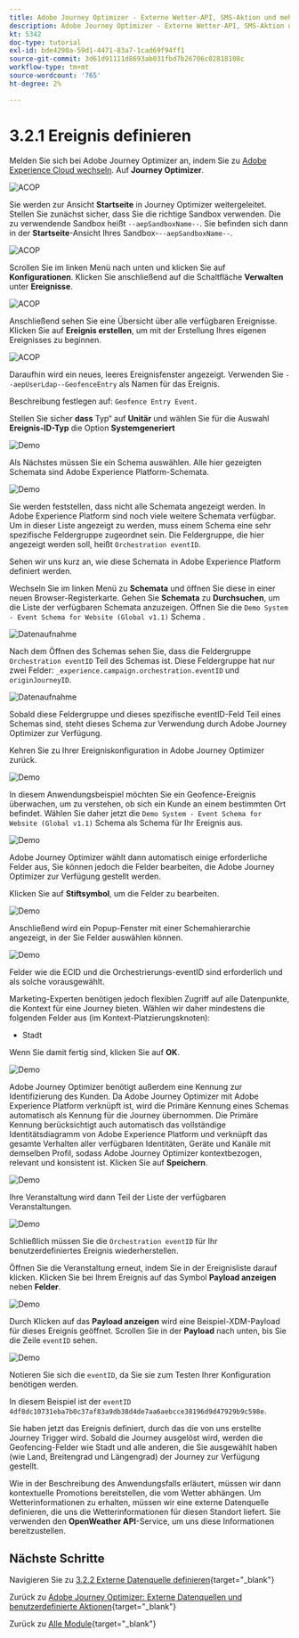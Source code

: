 ```yaml
---
title: Adobe Journey Optimizer - Externe Wetter-API, SMS-Aktion und mehr - Ereignis definieren
description: Adobe Journey Optimizer - Externe Wetter-API, SMS-Aktion und mehr
kt: 5342
doc-type: tutorial
exl-id: bde4290a-59d1-4471-83a7-1cad69f94ff1
source-git-commit: 3d61d91111d8693ab031fbd7b26706c02818108c
workflow-type: tm+mt
source-wordcount: '765'
ht-degree: 2%

---
```


# 3.2.1 Ereignis definieren

Melden Sie sich bei Adobe Journey Optimizer an, indem Sie zu [Adobe Experience Cloud wechseln](https://experience.adobe.com). Auf **Journey Optimizer**.

![ACOP](./../../../../modules/delivery-activation/ajo-b2c/ajob2c-1/images/acophome.png)

Sie werden zur Ansicht **Startseite** in Journey Optimizer weitergeleitet. Stellen Sie zunächst sicher, dass Sie die richtige Sandbox verwenden. Die zu verwendende Sandbox heißt `--aepSandboxName--`. Sie befinden sich dann in der **Startseite**-Ansicht Ihres Sandbox-`--aepSandboxName--`.

![ACOP](./../../../../modules/delivery-activation/ajo-b2c/ajob2c-1/images/acoptriglp.png)

Scrollen Sie im linken Menü nach unten und klicken Sie auf **Konfigurationen**. Klicken Sie anschließend auf die Schaltfläche **Verwalten** unter **Ereignisse**.

![ACOP](./images/acopmenu.png)

Anschließend sehen Sie eine Übersicht über alle verfügbaren Ereignisse. Klicken Sie auf **Ereignis erstellen**, um mit der Erstellung Ihres eigenen Ereignisses zu beginnen.

![ACOP](./images/emptyevent.png)

Daraufhin wird ein neues, leeres Ereignisfenster angezeigt.
Verwenden Sie `--aepUserLdap--GeofenceEntry` als Namen für das Ereignis.

Beschreibung festlegen auf: `Geofence Entry Event`.

Stellen Sie sicher **dass** Typ“ auf **Unitär** und wählen Sie für die Auswahl **Ereignis-ID-Typ** die Option **Systemgeneriert**

![Demo](./images/evname.png)

Als Nächstes müssen Sie ein Schema auswählen. Alle hier gezeigten Schemata sind Adobe Experience Platform-Schemata.

![Demo](./images/evschema.png)

Sie werden feststellen, dass nicht alle Schemata angezeigt werden. In Adobe Experience Platform sind noch viele weitere Schemata verfügbar.
Um in dieser Liste angezeigt zu werden, muss einem Schema eine sehr spezifische Feldergruppe zugeordnet sein. Die Feldergruppe, die hier angezeigt werden soll, heißt `Orchestration eventID`.

Sehen wir uns kurz an, wie diese Schemata in Adobe Experience Platform definiert werden.

Wechseln Sie im linken Menü zu **Schemata** und öffnen Sie diese in einer neuen Browser-Registerkarte. Gehen Sie **Schemata** zu **Durchsuchen**, um die Liste der verfügbaren Schemata anzuzeigen.
Öffnen Sie die `Demo System - Event Schema for Website (Global v1.1)` Schema .

![Datenaufnahme](./images/schemas.png)

Nach dem Öffnen des Schemas sehen Sie, dass die Feldergruppe `Orchestration eventID` Teil des Schemas ist.
Diese Feldergruppe hat nur zwei Felder: `_experience.campaign.orchestration.eventID` und `originJourneyID`.

![Datenaufnahme](./images/schemageo.png)

Sobald diese Feldergruppe und dieses spezifische eventID-Feld Teil eines Schemas sind, steht dieses Schema zur Verwendung durch Adobe Journey Optimizer zur Verfügung.

Kehren Sie zu Ihrer Ereigniskonfiguration in Adobe Journey Optimizer zurück.

![Demo](./images/evschema.png)

In diesem Anwendungsbeispiel möchten Sie ein Geofence-Ereignis überwachen, um zu verstehen, ob sich ein Kunde an einem bestimmten Ort befindet. Wählen Sie daher jetzt die `Demo System - Event Schema for Website (Global v1.1)` Schema als Schema für Ihr Ereignis aus.

![Demo](./images/evschema1.png)

Adobe Journey Optimizer wählt dann automatisch einige erforderliche Felder aus, Sie können jedoch die Felder bearbeiten, die Adobe Journey Optimizer zur Verfügung gestellt werden.

Klicken Sie auf **Stiftsymbol**, um die Felder zu bearbeiten.

![Demo](./images/editfields.png)

Anschließend wird ein Popup-Fenster mit einer Schemahierarchie angezeigt, in der Sie Felder auswählen können.

![Demo](./images/popup.png)

Felder wie die ECID und die Orchestrierungs-eventID sind erforderlich und als solche vorausgewählt.

Marketing-Experten benötigen jedoch flexiblen Zugriff auf alle Datenpunkte, die Kontext für eine Journey bieten. Wählen wir daher mindestens die folgenden Felder aus (im Kontext-Platzierungsknoten):

- Stadt

Wenn Sie damit fertig sind, klicken Sie auf **OK**.

![Demo](./images/popupok.png)

Adobe Journey Optimizer benötigt außerdem eine Kennung zur Identifizierung des Kunden. Da Adobe Journey Optimizer mit Adobe Experience Platform verknüpft ist, wird die Primäre Kennung eines Schemas automatisch als Kennung für die Journey übernommen.
Die Primäre Kennung berücksichtigt auch automatisch das vollständige Identitätsdiagramm von Adobe Experience Platform und verknüpft das gesamte Verhalten aller verfügbaren Identitäten, Geräte und Kanäle mit demselben Profil, sodass Adobe Journey Optimizer kontextbezogen, relevant und konsistent ist. Klicken Sie auf **Speichern**.

![Demo](./images/eventidentifier.png)

Ihre Veranstaltung wird dann Teil der Liste der verfügbaren Veranstaltungen.

![Demo](./images/eventlist.png)

Schließlich müssen Sie die `Orchestration eventID` für Ihr benutzerdefiniertes Ereignis wiederherstellen.

Öffnen Sie die Veranstaltung erneut, indem Sie in der Ereignisliste darauf klicken.
Klicken Sie bei Ihrem Ereignis auf das Symbol **Payload anzeigen** neben **Felder**.

![Demo](./images/fieldseyepayload.png)

Durch Klicken auf das **Payload anzeigen** wird eine Beispiel-XDM-Payload für dieses Ereignis geöffnet. Scrollen Sie in der **Payload** nach unten, bis Sie die Zeile `eventID` sehen.

![Demo](./images/fieldseyepayloadev.png)

Notieren Sie sich die `eventID`, da Sie sie zum Testen Ihrer Konfiguration benötigen werden.

In diesem Beispiel ist der `eventID` `4df8dc10731eba7b0c37af83a9db38d4de7aa6aebcce38196d9d47929b9c598e`.

Sie haben jetzt das Ereignis definiert, durch das die von uns erstellte Journey Trigger wird. Sobald die Journey ausgelöst wird, werden die Geofencing-Felder wie Stadt und alle anderen, die Sie ausgewählt haben (wie Land, Breitengrad und Längengrad) der Journey zur Verfügung gestellt.

Wie in der Beschreibung des Anwendungsfalls erläutert, müssen wir dann kontextuelle Promotions bereitstellen, die vom Wetter abhängen. Um Wetterinformationen zu erhalten, müssen wir eine externe Datenquelle definieren, die uns die Wetterinformationen für diesen Standort liefert. Sie verwenden den **OpenWeather API**-Service, um uns diese Informationen bereitzustellen.

## Nächste Schritte

Navigieren Sie zu [3.2.2 Externe Datenquelle definieren](./ex2.md){target="_blank"}

Zurück zu [Adobe Journey Optimizer: Externe Datenquellen und benutzerdefinierte Aktionen](journey-orchestration-external-weather-api-sms.md){target="_blank"}

Zurück zu [Alle Module](./../../../../overview.md){target="_blank"}
